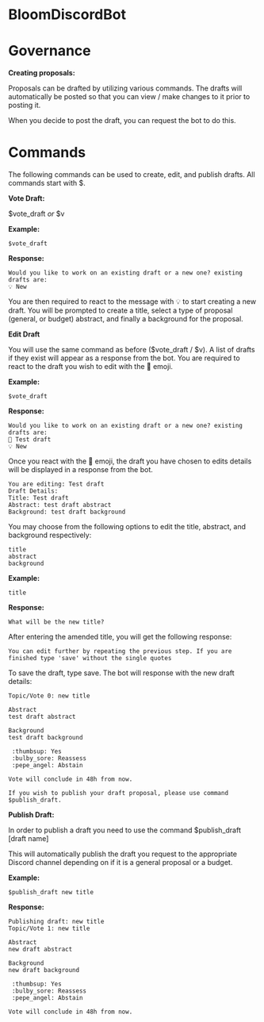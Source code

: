 # BloomDiscordBot

# Governance

**Creating proposals:**

Proposals can be drafted by utilizing various commands. 
The drafts will automatically be posted so that you can view / make changes to it prior to posting it.

When you decide to post the draft, you can request the bot to do this.

# Commands

The following commands can be used to create, edit, and publish drafts.
All commands start with $.

**Vote Draft:**

$vote_draft *or* $v

**Example:**

```$vote_draft``` 

**Response:**

```
Would you like to work on an existing draft or a new one? existing drafts are:
💡 New
```

You are then required to react to the message with 💡 to start creating a new draft. You will be prompted to create a title, select a type of proposal (general, or budget) abstract, and finally a background for the proposal.


**Edit Draft**

You will use the same command as before ($vote_draft / $v). A list of drafts if they exist will appear as a response from the bot. You are required to react to the draft you wish to edit with the 📝 emoji.

**Example:**

```$vote_draft```

**Response:**

```
Would you like to work on an existing draft or a new one? existing drafts are:
📝 Test draft
💡 New
```

Once you react with the 📝 emoji, the draft you have chosen to edits details will be displayed in a response from the bot.

```
You are editing: Test draft
Draft Details:
Title: Test draft
Abstract: test draft abstract
Background: test draft background
```

You may choose from the following options to edit the title, abstract, and background respectively:

```
title
abstract
background
```

**Example:**

```
title
```

**Response:**

```
What will be the new title?
```

After entering the amended title, you will get the following response:

```
You can edit further by repeating the previous step. If you are finished type 'save' without the single quotes
```

To save the draft, type save. The bot will response with the new draft details:

```
Topic/Vote 0: new title

Abstract
test draft abstract

Background
test draft background

 :thumbsup: Yes
 :bulby_sore: Reassess
 :pepe_angel: Abstain

Vote will conclude in 48h from now.

If you wish to publish your draft proposal, please use command $publish_draft.
```

**Publish Draft:**

In order to publish a draft you need to use the command $publish_draft [draft name]

This will automatically publish the draft you request to the appropriate Discord channel depending on if it is a general proposal or a budget.

**Example:**

```$publish_draft new title```

**Response:**

```
Publishing draft: new title
Topic/Vote 1: new title

Abstract
new draft abstract

Background
new draft background

 :thumbsup: Yes
 :bulby_sore: Reassess
 :pepe_angel: Abstain

Vote will conclude in 48h from now.
```
